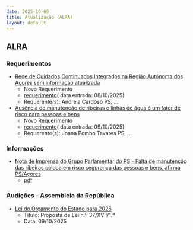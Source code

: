```yaml
---
date: 2025-10-09
title: Atualização (ALRA)
layout: default
---
```

## ALRA

### Requerimentos

* [Rede de Cuidados Continuados Integrados na Região Autónoma dos Açores sem informação atualizada](http://base.alra.pt:82/4DACTION/w_pesquisa_registo/4/8978)
  * Novo Requerimento
  * [requerimento](http://base.alra.pt:82/Doc_Req/XIIIreque435.pdf)( data entrada: 08/10/2025)
  * Requerente(s): Andreia Cardoso PS, ...
* [Ausência de manutenção de ribeiras e linhas de água é um fator de risco para pessoas e bens](http://base.alra.pt:82/4DACTION/w_pesquisa_registo/4/8980)
  * Novo Requerimento
  * [requerimento](http://base.alra.pt:82/Doc_Req/XIIIreque436.pdf)( data entrada: 09/10/2025)
  * Requerente(s): Joana Pombo Tavares PS, ...

### Informações

* [Nota de Imprensa do Grupo Parlamentar do PS - Falta de manutenção das ribeiras coloca em risco segurança das pessoas e bens, afirma PS/Açores](http://base.alra.pt:82/4DACTION/w_pesquisa_registo/8/22174)
  * [pdf](http://base.alra.pt:82/Doc_Noticias/NI22174.pdf)

### Audições - Assembleia da República

* [Lei do Orçamento do Estado para 2026](http://base.alra.pt:82/4DACTION/w_pesquisa_registo/5/3350)
  * Titulo: Proposta de Lei n.º 37/XVII/1.ª
  * Data: 09/10/2025
